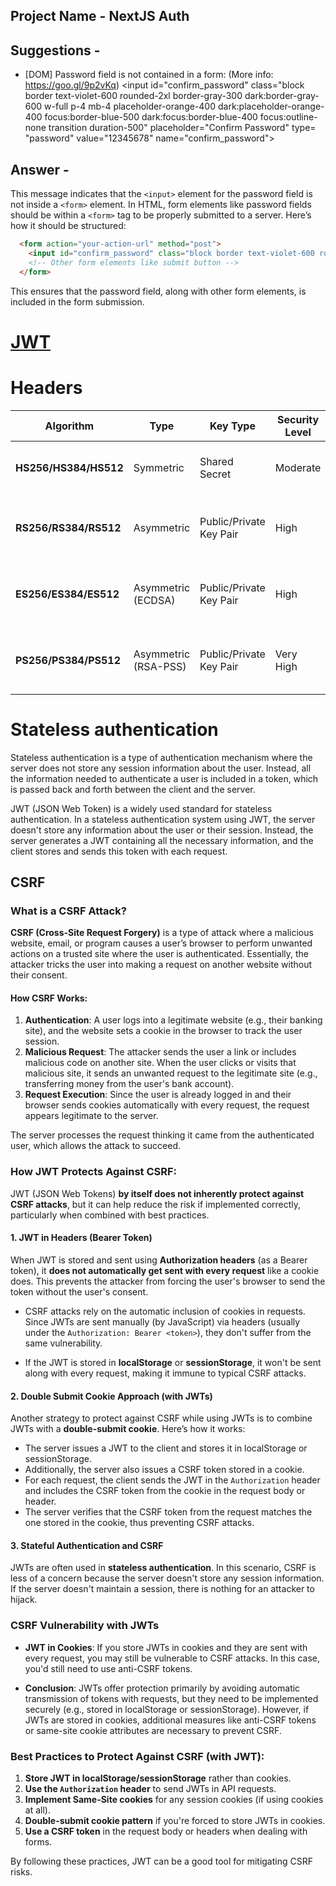 ## Project Name - NextJS Auth
## Suggestions - 

- [DOM] Password field is not contained in a form: (More info: https://goo.gl/9p2vKq) <input id=​"confirm_password" class=​"block border text-violet-600 rounded-2xl border-gray-300 dark:​border-gray-600 w-full p-4 mb-4 placeholder-orange-400 dark:​placeholder-orange-400 focus:​border-blue-500 dark:​focus:​border-blue-400 focus:​outline-none transition duration-500" placeholder=​"Confirm Password" type=​"password" value=​"12345678" name=​"confirm_password">​

## Answer - 

This message indicates that the `<input>` element for the password field is not inside a `<form>` element. In HTML, form elements like password fields should be within a `<form>` tag to be properly submitted to a server.
Here’s how it should be structured:

```html
  <form action="your-action-url" method="post">
    <input id="confirm_password" class="block border text-violet-600 rounded-2xl border-gray-300 dark:border-gray-600 w-full p-4 mb-4 placeholder-orange-400 dark:placeholder-orange-400 focus:border-blue-500 dark:focus:border-blue-400 focus:outline-none transition duration-500" placeholder="Confirm Password" type="password" value="12345678" name="confirm_password">
    <!-- Other form elements like submit button -->
  </form>
```

This ensures that the password field, along with other form elements, is included in the form submission.


# [JWT](https://fusionauth.io/articles/tokens/jwt-components-explained)

# Headers
| **Algorithm**         |      **Type**        |      **Key Type**       | **Security Level** |         **Performance**       | **Use Case** |
|-----------------------|----------------------|-------------------------|--------------------|-------------------------------|--------------|
| **HS256/HS384/HS512** | Symmetric            | Shared Secret           | Moderate  |           High (fast)                  | Internal systems with single-party verification.          |
| **RS256/RS384/RS512** | Asymmetric           | Public/Private Key Pair | High      |           Moderate (slower than HS)    | Distributed systems, multi-party verification, APIs.      |
| **ES256/ES384/ES512** | Asymmetric (ECDSA)   | Public/Private Key Pair | High      |           Very High (fast, small keys) | High-security and performance-critical systems            |
| **PS256/PS384/PS512** | Asymmetric (RSA-PSS) | Public/Private Key Pair | Very High |           Slower (high overhead) | Highly secure systems with enhanced cryptographic requirements. |



# Stateless authentication
Stateless authentication is a type of authentication mechanism where the server does not store any session information about the user. Instead, all the information needed to authenticate a user is included in a token, which is passed back and forth between the client and the server.

JWT (JSON Web Token) is a widely used standard for stateless authentication. In a stateless authentication system using JWT, the server doesn't store any information about the user or their session. Instead, the server generates a JWT containing all the necessary information, and the client stores and sends this token with each request.


## CSRF
### What is a CSRF Attack?

**CSRF (Cross-Site Request Forgery)** is a type of attack where a malicious website, email, or program causes a user’s browser to perform unwanted actions on a trusted site where the user is authenticated. Essentially, the attacker tricks the user into making a request on another website without their consent.

#### How CSRF Works:
1. **Authentication**: A user logs into a legitimate website (e.g., their banking site), and the website sets a cookie in the browser to track the user session.
2. **Malicious Request**: The attacker sends the user a link or includes malicious code on another site. When the user clicks or visits that malicious site, it sends an unwanted request to the legitimate site (e.g., transferring money from the user's bank account).
3. **Request Execution**: Since the user is already logged in and their browser sends cookies automatically with every request, the request appears legitimate to the server.

The server processes the request thinking it came from the authenticated user, which allows the attack to succeed.

### How JWT Protects Against CSRF:
JWT (JSON Web Tokens) **by itself does not inherently protect against CSRF attacks**, but it can help reduce the risk if implemented correctly, particularly when combined with best practices.

#### 1. **JWT in Headers (Bearer Token)**
When JWT is stored and sent using **Authorization headers** (as a Bearer token), it **does not automatically get sent with every request** like a cookie does. This prevents the attacker from forcing the user's browser to send the token without the user's consent.

- CSRF attacks rely on the automatic inclusion of cookies in requests. Since JWTs are sent manually (by JavaScript) via headers (usually under the `Authorization: Bearer <token>`), they don't suffer from the same vulnerability.
  
- If the JWT is stored in **localStorage** or **sessionStorage**, it won't be sent along with every request, making it immune to typical CSRF attacks.

#### 2. **Double Submit Cookie Approach (with JWTs)**
Another strategy to protect against CSRF while using JWTs is to combine JWTs with a **double-submit cookie**. Here’s how it works:
- The server issues a JWT to the client and stores it in localStorage or sessionStorage.
- Additionally, the server also issues a CSRF token stored in a cookie.
- For each request, the client sends the JWT in the `Authorization` header and includes the CSRF token from the cookie in the request body or header.
- The server verifies that the CSRF token from the request matches the one stored in the cookie, thus preventing CSRF attacks.

#### 3. **Stateful Authentication and CSRF**
JWTs are often used in **stateless authentication**. In this scenario, CSRF is less of a concern because the server doesn't store any session information. If the server doesn't maintain a session, there is nothing for an attacker to hijack.

### CSRF Vulnerability with JWTs
- **JWT in Cookies**: If you store JWTs in cookies and they are sent with every request, you may still be vulnerable to CSRF attacks. In this case, you'd still need to use anti-CSRF tokens.
  
- **Conclusion**: JWTs offer protection primarily by avoiding automatic transmission of tokens with requests, but they need to be implemented securely (e.g., stored in localStorage or sessionStorage). However, if JWTs are stored in cookies, additional measures like anti-CSRF tokens or same-site cookie attributes are necessary to prevent CSRF.

### Best Practices to Protect Against CSRF (with JWT):
1. **Store JWT in localStorage/sessionStorage** rather than cookies.
2. **Use the `Authorization` header** to send JWTs in API requests.
3. **Implement Same-Site cookies** for any session cookies (if using cookies at all).
4. **Double-submit cookie pattern** if you're forced to store JWTs in cookies.
5. **Use a CSRF token** in the request body or headers when dealing with forms.

By following these practices, JWT can be a good tool for mitigating CSRF risks.
